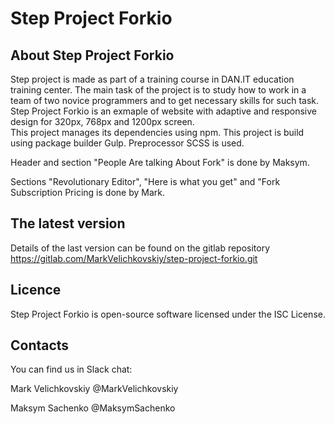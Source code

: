 # Step Project Forkio

## About Step Project Forkio

Step project is made as part of a training course in DAN.IT education training center.
The main task of the project is to study how to work in a team of two novice programmers аnd to get necessary skills for such task.
Step Project Forkio is an exmaple of website with adaptive and responsive design for 320px, 768px and 1200px screen.   
This project manages its dependencies using npm.
This project is build using package builder Gulp. 
Preprocessor SCSS is used.  

Header and section "People Are talking About Fork" is done by Maksym. 

Sections "Revolutionary Editor", "Here is what you get" and "Fork Subscription Pricing is done by Mark.  

## The latest version

Details of the last version can be found on the gitlab repository https://gitlab.com/MarkVelichkovskiy/step-project-forkio.git

## Liсence

Step Project Forkio is open-source software licensed under the ISC License.

## Contacts 

You can find us in Slack chat: 

Mark Velichkovskiy @MarkVelichkovskiy

Maksym Sachenko @MaksymSachenko